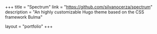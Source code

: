 +++
title = "Spectrum"
link = "https://github.com/silvanocerza/spectrum"
description = "An highly customizable Hugo theme based on the CSS framework Bulma"

layout = "portfolio"
+++

